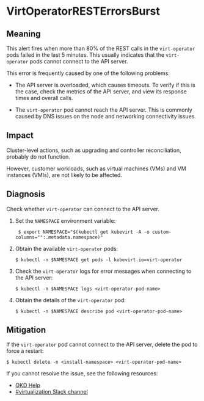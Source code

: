 <!-- Edited by Jiří Herrmann, 7 Nov 2022 -->

# VirtOperatorRESTErrorsBurst 

## Meaning

This alert fires when more than 80% of the REST calls in the `virt-operator` pods failed in the last 5 minutes. This usually indicates that the `virt-operator` pods cannot connect to the API server. 

This error is frequently caused by one of the following problems:

- The API server is overloaded, which causes timeouts. To verify if this is the case, check the metrics of the API server, and view its response times and overall calls.

- The `virt-operator` pod cannot reach the API server. This is commonly caused by DNS issues on the node and networking connectivity issues.

## Impact

Cluster-level actions, such as upgrading and controller reconciliation, probably do not function. 

However, customer workloads, such as virtual machines (VMs) and VM instances (VMIs), are not likely to be affected.

## Diagnosis

Check whether `virt-operator` can connect to the API server.

1. Set the `NAMESPACE` environment variable:
    ```
     $ export NAMESPACE="$(kubectl get kubevirt -A -o custom-columns="":.metadata.namespace)"
    ```

2. Obtain the available `virt-operator` pods:

    ```
    $ kubectl -n $NAMESPACE get pods -l kubevirt.io=virt-operator
    ```

3. Check the `virt-operator` logs for error messages when connecting to the API server:

    ```
    $ kubectl -n $NAMESPACE logs <virt-operator-pod-name>
    ```

4. Obtain the details of the `virt-operator` pod:
    
    ```
    $ kubectl -n $NAMESPACE describe pod <virt-operator-pod-name>
    ```

## Mitigation

If the `virt-operator` pod cannot connect to the API server, delete the pod to force a restart:

```
$ kubectl delete -n <install-namespace> <virt-operator-pod-name>
```

<!--DS: If you cannot resolve the issue, log in to the link:https://access.redhat.com[Customer Portal] and open a support case, attaching the artifacts gathered during the Diagnosis procedure.-->
<!--USstart-->
If you cannot resolve the issue, see the following resources:

- [OKD Help](https://www.okd.io/help/)
- [#virtualization Slack channel](https://kubernetes.slack.com/channels/virtualization)
<!--USend-->